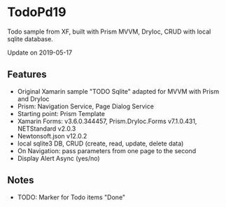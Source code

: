 # TodoPd19
Todo sample from XF, built with Prism MVVM, DryIoc, CRUD with local sqlite database.

Update on 2019-05-17

## Features
* Original Xamarin sample "TODO Sqlite" adapted for MVVM with Prism and DryIoc
* Prism: Navigation Service, Page Dialog Service
* Starting point: Prism Template
* Xamarin Forms: v3.6.0.344457, Prism.DryIoc.Forms v7.1.0.431, NETStandard v2.0.3
* Newtonsoft.json v12.0.2
* local sqlite3 DB, CRUD (create, read, update, delete data)
* On Navigation: pass parameters from one page to the second
* Display Alert Async (yes/no)

## Notes
* TODO: Marker for Todo items "Done"
